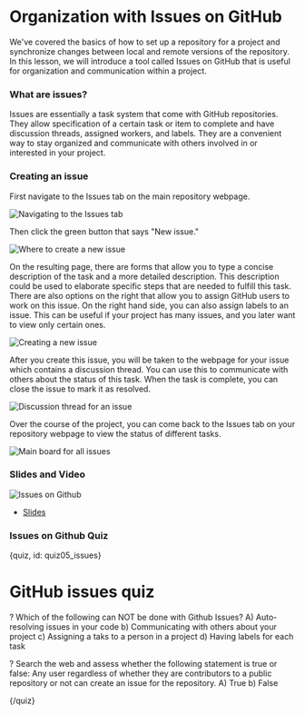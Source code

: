 # Organization with Issues on GitHub

We've covered the basics of how to set up a repository for a project and synchronize changes between local and remote versions of the repository. In this lesson, we will introduce a tool called Issues on GitHub that is useful for organization and communication within a project.

### What are issues?

Issues are essentially a task system that come with GitHub repositories. They allow specification of a certain task or item to complete and have discussion threads, assigned workers, and labels. They are a convenient way to stay organized and communicate with others involved in or interested in your project.

### Creating an issue

First navigate to the Issues tab on the main repository webpage.

![Navigating to the Issues tab](images/05_issues/05_githubbasics_issues-2.png)

Then click the green button that says "New issue." 

![Where to create a new issue](images/05_issues/05_githubbasics_issues-3.png)

On the resulting page, there are forms that allow you to type a concise description of the task and a more detailed description. This description could be used to elaborate specific steps that are needed to fulfill this task. There are also options on the right that allow you to assign GitHub users to work on this issue. On the right hand side, you can also assign labels to an issue. This can be useful if your project has many issues, and you later want to view only certain ones.

![Creating a new issue](images/05_issues/05_githubbasics_issues-4.png)

After you create this issue, you will be taken to the webpage for your issue which contains a discussion thread. You can use this to communicate with others about the status of this task. When the task is complete, you can close the issue to mark it as resolved.

![Discussion thread for an issue](images/05_issues/05_githubbasics_issues-5.png)

Over the course of the project, you can come back to the Issues tab on your repository webpage to view the status of different tasks.

![Main board for all issues](images/05_issues/05_githubbasics_issues-6.png)

### Slides and Video

![Issues on Github]()

* [Slides](https://docs.google.com/presentation/d/1G8ftZ6_UzNyYfcDoLKHhp2GpDtd20cln0vnJpHiUpFE/edit?usp=sharing)

### Issues on Github Quiz

{quiz, id: quiz05_issues}

# GitHub issues quiz

? Which of the following can NOT be done with Github Issues?
A) Auto-resolving issues in your code
b) Communicating with others about your project
c) Assigning a taks to a person in a project
d) Having labels for each task

? Search the web and assess whether the following statement is true or false: Any user regardless of whether they are contributors to a public repository or not can create an issue for the repository.
A) True
b) False

{/quiz}

